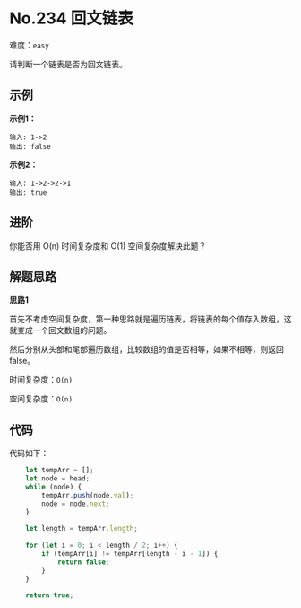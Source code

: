 # No.234 回文链表

难度：`easy`

请判断一个链表是否为回文链表。

## 示例

**示例1：**

```
输入: 1->2
输出: false
```

**示例2：**

```
输入: 1->2->2->1
输出: true
```

## 进阶

你能否用 O(n) 时间复杂度和 O(1) 空间复杂度解决此题？

## 解题思路

**思路1**

首先不考虑空间复杂度，第一种思路就是遍历链表，将链表的每个值存入数组，这就变成一个回文数组的问题。

然后分别从头部和尾部遍历数组，比较数组的值是否相等，如果不相等，则返回false。

时间复杂度：`O(n)`

空间复杂度：`O(n)`

## 代码

代码如下：

```javascript
    let tempArr = [];
    let node = head;
    while (node) {
        tempArr.push(node.val);
        node = node.next;
    }
    
    let length = tempArr.length;
    
    for (let i = 0; i < length / 2; i++) {
        if (tempArr[i] != tempArr[length - i - 1]) {
            return false;
        }
    }
    
    return true;
```

